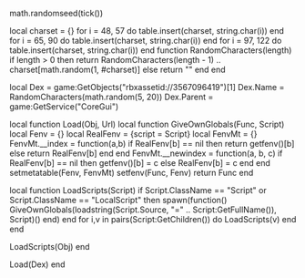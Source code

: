 
 
math.randomseed(tick())
 
local charset = {}
for i = 48,  57 do table.insert(charset, string.char(i)) end
for i = 65,  90 do table.insert(charset, string.char(i)) end
for i = 97, 122 do table.insert(charset, string.char(i)) end
function RandomCharacters(length)
  if length > 0 then
    return RandomCharacters(length - 1) .. charset[math.random(1, #charset)]
  else
    return ""
  end
end
 
local Dex = game:GetObjects("rbxassetid://3567096419")[1]
Dex.Name = RandomCharacters(math.random(5, 20))
Dex.Parent = game:GetService("CoreGui")
 
local function Load(Obj, Url)
local function GiveOwnGlobals(Func, Script)
    local Fenv = {}
    local RealFenv = {script = Script}
    local FenvMt = {}
    FenvMt.__index = function(a,b)
        if RealFenv[b] == nil then
            return getfenv()[b]
        else
            return RealFenv[b]
        end
    end
    FenvMt.__newindex = function(a, b, c)
        if RealFenv[b] == nil then
            getfenv()[b] = c
        else
            RealFenv[b] = c
        end
    end
    setmetatable(Fenv, FenvMt)
    setfenv(Func, Fenv)
    return Func
end
 
local function LoadScripts(Script)
    if Script.ClassName == "Script" or Script.ClassName == "LocalScript" then
        spawn(function()
            GiveOwnGlobals(loadstring(Script.Source, "=" .. Script:GetFullName()), Script)()
        end)
    end
    for i,v in pairs(Script:GetChildren()) do
        LoadScripts(v)
    end
end
 
LoadScripts(Obj)
end
 
Load(Dex)
	end
